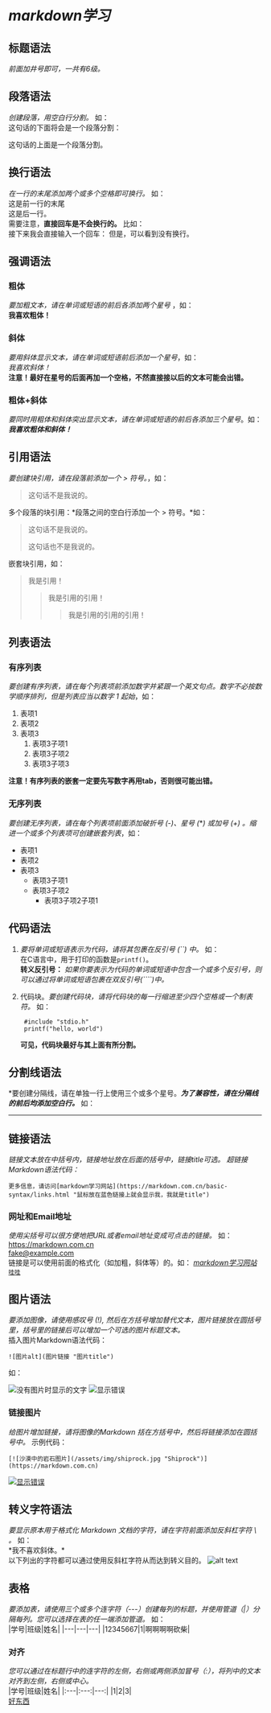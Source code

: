 # ***markdown学习***

## 标题语法
*前面加井号即可，一共有6级。*

## 段落语法
*创建段落，用空白行分割。* 如：  
这句话的下面将会是一个段落分割：

这句话的上面是一个段落分割。

## 换行语法
*在一行的末尾添加两个或多个空格即可换行。* 如：  
这是前一行的末尾  
这是后一行。  
需要注意，**直接回车是不会换行的。** 比如：  
接下来我会直接输入一个回车：
但是，可以看到没有换行。

## 强调语法
### 粗体
*要加粗文本，请在单词或短语的前后各添加两个星号*  ，如：  
**我喜欢粗体！**  
### 斜体
*要用斜体显示文本，请在单词或短语前后添加一个星号*，如：  
*我喜欢斜体！*  
**注意！最好在星号的后面再加一个空格，不然直接接以后的文本可能会出错。**
### 粗体+斜体
*要同时用粗体和斜体突出显示文本，请在单词或短语的前后各添加三个星号*。如：  
***我喜欢粗体和斜体！***

## 引用语法
*要创建块引用，请在段落前添加一个 > 符号。*，如：  
> 这句话不是我说的。  

多个段落的块引用：*段落之间的空白行添加一个 > 符号。*如：
> 这句话不是我说的。
>
> 这句话也不是我说的。

嵌套块引用，如：
> 我是引用！
>> 我是引用的引用！
>>> 我是引用的引用的引用！

## 列表语法
### 有序列表
*要创建有序列表，请在每个列表项前添加数字并紧跟一个英文句点。数字不必按数学顺序排列，但是列表应当以数字 1 起始*，如：
1. 表项1
7. 表项2
1000. 表项3
      1.    表项3子项1
      2.    表项3子项2
      3.    表项3子项3

**注意！有序列表的嵌套一定要先写数字再用tab，否则很可能出错。**
### 无序列表
*要创建无序列表，请在每个列表项前面添加破折号 (-)、星号 (***) 或加号 (+) 。缩进一个或多个列表项可创建嵌套列表*，如：  
+ 表项1
+ 表项2
+ 表项3
  + 表项3子项1
  + 表项3子项2
    + 表项3子项2子项1

## 代码语法
1. *要将单词或短语表示为代码，请将其包裹在反引号 (``) 中。* 如：  
在C语言中，用于打印的函数是`printf()`。  
**转义反引号：** *如果你要表示为代码的单词或短语中包含一个或多个反引号，则可以通过将单词或短语包裹在双反引号(````)中。*
2. 代码块。*要创建代码块，请将代码块的每一行缩进至少四个空格或一个制表符。* 如：

        #include "stdio.h"
        printf("hello, world")
   **可见，代码块最好与其上面有所分割。**

## 分割线语法
*要创建分隔线，请在单独一行上使用三个或多个星号。***为了兼容性，请在分隔线的前后均添加空白行。*** 如：

***

## 链接语法
*链接文本放在中括号内，链接地址放在后面的括号中，链接title可选。
超链接Markdown语法代码：*

    更多信息，请访问[markdown学习网站](https://markdown.com.cn/basic-syntax/links.html "鼠标放在蓝色链接上就会显示我，我就是title")

### 网址和Email地址
*使用尖括号可以很方便地把URL或者email地址变成可点击的链接。* 如：
<https://markdown.com.cn>  
<fake@example.com>  
链接是可以使用前面的格式化（如加粗，斜体等）的。如：
[*markdown学习网站*`哇哇`](https://markdown.com.cn/basic-syntax/links.html "真的是你呀！")  

## 图片语法
*要添加图像，请使用感叹号 (!), 然后在方括号增加替代文本，图片链接放在圆括号里，括号里的链接后可以增加一个可选的图片标题文本。*  
插入图片Markdown语法代码：

    ![图片alt](图片链接 "图片title")
如：  

![没有图片时显示的文字](./圣经.png "圣经")
![显示错误]()

### 链接图片
*给图片增加链接，请将图像的Markdown 括在方括号中，然后将链接添加在圆括号中。* 示例代码：

    [![沙漠中的岩石图片](/assets/img/shiprock.jpg "Shiprock")](https://markdown.com.cn)

[![显示错误](/圣经.png)](https://markdown.com.cn)

## 转义字符语法
*要显示原本用于格式化 Markdown 文档的字符，请在字符前面添加反斜杠字符 \ 。* 如：  
\*我不喜欢斜体。\*  
以下列出的字符都可以通过使用反斜杠字符从而达到转义目的。
![alt text](image.png)

## 表格
*要添加表，请使用三个或多个连字符（---）创建每列的标题，并使用管道（|）分隔每列。您可以选择在表的任一端添加管道。* 如：  
|学号|班级|姓名|
|---|---|---|
|12345667|1|啊啊啊啊砍柴|
### 对齐
*您可以通过在标题行中的连字符的左侧，右侧或两侧添加冒号（:），将列中的文本对齐到左侧，右侧或中心。*  
|学号|班级|姓名|
|:---|:---:|---:|
|1|2|3|  
[好东西](/about)
